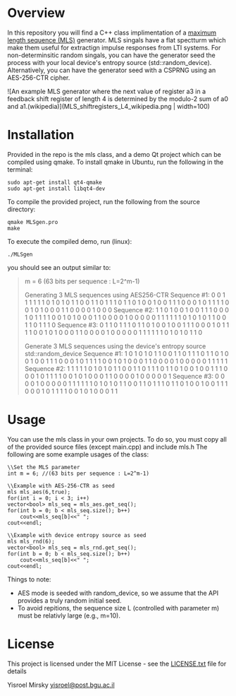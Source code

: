 # Overview
In this repository you will find a C++ class implimentation of a [maximum length sequence (MLS)](http://www.kempacoustics.com/thesis/node83.html) generator. MLS singals have a flat spectturm which make them useful for extractign impulse responses from LTI systems.
For non-determinsitic random singals, you can have the generator seed the process with your local device's entropy source (std::random_device). Alternatively, you can have the generator seed with a CSPRNG using an AES-256-CTR cipher.


![An example MLS generator where the next value of register a3 in a feedback shift register of length 4 is determined by the modulo-2 sum of a0 and a1.(wikipedia)](MLS_shiftregisters_L4_wikipedia.png | width=100)


# Installation
Provided in the repo is the mls class, and a demo Qt project which can be compiled using qmake. To install qmake in Ubuntu, run the following in the terminal:

```
sudo apt-get install qt4-qmake
sudo apt-get install libqt4-dev
```

To compile the provided project, run the following from the source directory:

```
qmake MLSgen.pro
make
```

To execute the compiled demo, run (linux):
```
./MLSgen
```
you should see an output similar to:

> m = 6 (63 bits per sequence : L=2^m-1)
> 
> Generating 3 MLS sequences using AES256-CTR
> Sequence #1: 0 0 1 1 1 1 1 1 0 1 0 1 0 1 1 0 0 1 1 0 1 1 1 0 1 1 0 1 0 0 1 0 0 1 1 1 0 0 0 1 0 1 1 1 1 0 0 1 0 1 0 0 0 1 1 0 0 0 0 1 0 0 0 
> Sequence #2: 1 1 0 1 0 0 1 0 0 1 1 1 0 0 0 1 0 1 1 1 1 0 0 1 0 1 0 0 0 1 1 0 0 0 0 1 0 0 0 0 0 1 1 1 1 1 1 0 1 0 1 0 1 1 0 0 1 1 0 1 1 1 0 
> Sequence #3: 0 1 1 0 1 1 1 0 1 1 0 1 0 0 1 0 0 1 1 1 0 0 0 1 0 1 1 1 1 0 0 1 0 1 0 0 0 1 1 0 0 0 0 1 0 0 0 0 0 1 1 1 1 1 1 0 1 0 1 0 1 1 0 
> 
> Generate 3 MLS sequences using the device's entropy source std::random_device
> Sequence #1: 1 0 1 0 1 0 1 1 0 0 1 1 0 1 1 1 0 1 1 0 1 0 0 1 0 0 1 1 1 0 0 0 1 0 1 1 1 1 0 0 1 0 1 0 0 0 1 1 0 0 0 0 1 0 0 0 0 0 1 1 1 1 1 
> Sequence #2: 1 1 1 1 1 0 1 0 1 0 1 1 0 0 1 1 0 1 1 1 0 1 1 0 1 0 0 1 0 0 1 1 1 0 0 0 1 0 1 1 1 1 0 0 1 0 1 0 0 0 1 1 0 0 0 0 1 0 0 0 0 0 1 
> Sequence #3: 0 0 0 0 1 0 0 0 0 0 1 1 1 1 1 1 0 1 0 1 0 1 1 0 0 1 1 0 1 1 1 0 1 1 0 1 0 0 1 0 0 1 1 1 0 0 0 1 0 1 1 1 1 0 0 1 0 1 0 0 0 1 1 


# Usage

You can use the mls class in your own projects. To do so, you must copy all of the provided source files (except main.cpp) and include mls.h
The following are some example usages of the class:
```
\\Set the MLS parameter
int m = 6; //(63 bits per sequence : L=2^m-1)

\\Example with AES-256-CTR as seed
mls mls_aes(6,true);
for(int i = 0; i < 3; i++)
vector<bool> mls_seq = mls_aes.get_seq();
for(int b = 0; b < mls_seq.size(); b++)
	cout<<mls_seq[b]<<" ";
cout<<endl;

\\Example with device entropy source as seed
mls mls_rnd(6);
vector<bool> mls_seq = mls_rnd.get_seq();
for(int b = 0; b < mls_seq.size(); b++)
	cout<<mls_seq[b]<<" ";
cout<<endl;
```

Things to note:
* AES mode is seeded with random_device, so we assume that the API provides a truly random initial seed. 
* To avoid repitions, the sequence size L (controlled with parameter m) must be relativly large (e.g., m=10). 


# License
This project is licensed under the MIT License - see the [LICENSE.txt](LICENSE.txt) file for details

Yisroel Mirsky
yisroel@post.bgu.ac.il